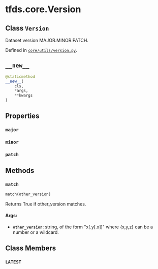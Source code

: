 <div itemscope itemtype="http://developers.google.com/ReferenceObject">
<meta itemprop="name" content="tfds.core.Version" />
<meta itemprop="path" content="Stable" />
<meta itemprop="property" content="major"/>
<meta itemprop="property" content="minor"/>
<meta itemprop="property" content="patch"/>
<meta itemprop="property" content="__new__"/>
<meta itemprop="property" content="match"/>
<meta itemprop="property" content="LATEST"/>
</div>

# tfds.core.Version

## Class `Version`

Dataset version MAJOR.MINOR.PATCH.

Defined in [`core/utils/version.py`](https://github.com/tensorflow/datasets/tree/master/tensorflow_datasets/core/utils/version.py).

<!-- Placeholder for "Used in" -->


<h2 id="__new__"><code>__new__</code></h2>

``` python
@staticmethod
__new__(
    cls,
    *args,
    **kwargs
)
```





## Properties

<h3 id="major"><code>major</code></h3>



<h3 id="minor"><code>minor</code></h3>



<h3 id="patch"><code>patch</code></h3>

## Methods

<h3 id="match"><code>match</code></h3>

```python
match(other_version)
```

Returns True if other_version matches.

#### Args:

*   <b>`other_version`</b>: string, of the form "x[.y[.x]]" where {x,y,z} can be
    a number or a wildcard.

## Class Members

<h3 id="LATEST"><code>LATEST</code></h3>

